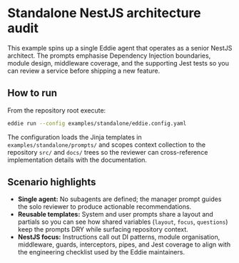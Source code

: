 # Standalone NestJS architecture audit

This example spins up a single Eddie agent that operates as a senior NestJS
architect. The prompts emphasise Dependency Injection boundaries, module design,
middleware coverage, and the supporting Jest tests so you can review a service
before shipping a new feature.

## How to run

From the repository root execute:

```bash
eddie run --config examples/standalone/eddie.config.yaml
```

The configuration loads the Jinja templates in `examples/standalone/prompts/` and
scopes context collection to the repository `src/` and `docs/` trees so the
reviewer can cross-reference implementation details with the documentation.

## Scenario highlights

- **Single agent:** No subagents are defined; the manager prompt guides the solo
  reviewer to produce actionable recommendations.
- **Reusable templates:** System and user prompts share a layout and partials so
  you can see how shared variables (`layout`, `focus`, `questions`) keep the
  prompts DRY while surfacing repository context.
- **NestJS focus:** Instructions call out DI patterns, module organisation,
middleware, guards, interceptors, pipes, and Jest coverage to align with the
engineering checklist used by the Eddie maintainers.
